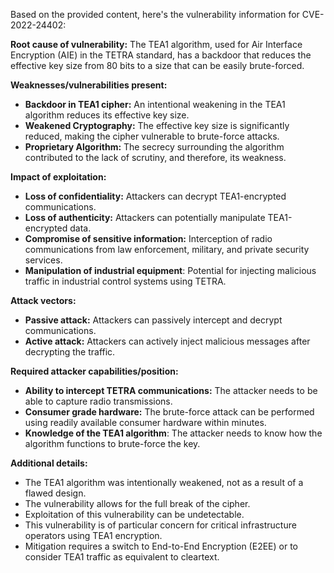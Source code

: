 Based on the provided content, here's the vulnerability information for CVE-2022-24402:

**Root cause of vulnerability:**
The TEA1 algorithm, used for Air Interface Encryption (AIE) in the TETRA standard, has a backdoor that reduces the effective key size from 80 bits to a size that can be easily brute-forced.

**Weaknesses/vulnerabilities present:**
- **Backdoor in TEA1 cipher:** An intentional weakening in the TEA1 algorithm reduces its effective key size.
- **Weakened Cryptography:** The effective key size is significantly reduced, making the cipher vulnerable to brute-force attacks.
- **Proprietary Algorithm:**  The secrecy surrounding the algorithm contributed to the lack of scrutiny, and therefore, its weakness.

**Impact of exploitation:**
- **Loss of confidentiality:** Attackers can decrypt TEA1-encrypted communications.
- **Loss of authenticity:** Attackers can potentially manipulate TEA1-encrypted data.
- **Compromise of sensitive information:**  Interception of radio communications from law enforcement, military, and private security services.
- **Manipulation of industrial equipment**: Potential for injecting malicious traffic in industrial control systems using TETRA.

**Attack vectors:**
- **Passive attack:** Attackers can passively intercept and decrypt communications.
- **Active attack:** Attackers can actively inject malicious messages after decrypting the traffic.

**Required attacker capabilities/position:**
- **Ability to intercept TETRA communications:** The attacker needs to be able to capture radio transmissions.
- **Consumer grade hardware:** The brute-force attack can be performed using readily available consumer hardware within minutes.
- **Knowledge of the TEA1 algorithm**: The attacker needs to know how the algorithm functions to brute-force the key.

**Additional details:**
- The TEA1 algorithm was intentionally weakened, not as a result of a flawed design.
- The vulnerability allows for the full break of the cipher.
- Exploitation of this vulnerability can be undetectable.
- This vulnerability is of particular concern for critical infrastructure operators using TEA1 encryption.
- Mitigation requires a switch to End-to-End Encryption (E2EE) or to consider TEA1 traffic as equivalent to cleartext.